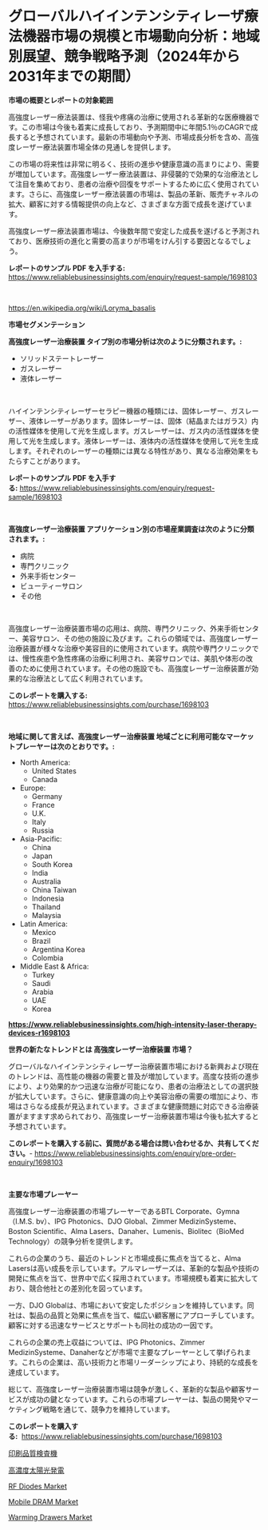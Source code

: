 <p><h1>グローバルハイインテンシティレーザ療法機器市場の規模と市場動向分析：地域別展望、競争戦略予測（2024年から2031年までの期間）</h1></p><p><strong>市場の概要とレポートの対象範囲</strong></p>
<p><p>高強度レーザー療法装置は、怪我や疼痛の治療に使用される革新的な医療機器です。この市場は今後も着実に成長しており、予測期間中に年間5.1％のCAGRで成長すると予想されています。最新の市場動向や予測、市場成長分析を含め、高強度レーザー療法装置市場全体の見通しを提供します。</p><p>この市場の将来性は非常に明るく、技術の進歩や健康意識の高まりにより、需要が増加しています。高強度レーザー療法装置は、非侵襲的で効果的な治療法として注目を集めており、患者の治療や回復をサポートするために広く使用されています。さらに、高強度レーザー療法装置の市場は、製品の革新、販売チャネルの拡大、顧客に対する情報提供の向上など、さまざまな方面で成長を遂げています。</p><p>高強度レーザー療法装置市場は、今後数年間で安定した成長を遂げると予測されており、医療技術の進化と需要の高まりが市場をけん引する要因となるでしょう。</p></p>
<p><strong>レポートのサンプル PDF を入手する:</strong> <a href="https://www.reliablebusinessinsights.com/enquiry/request-sample/1698103">https://www.reliablebusinessinsights.com/enquiry/request-sample/1698103</a></p>
<p>&nbsp;</p>
<p><a href="https://en.wikipedia.org/wiki/Loryma_basalis">https://en.wikipedia.org/wiki/Loryma_basalis</a></p>
<p><strong>市場セグメンテーション</strong></p>
<p><strong>高強度レーザー治療装置 タイプ別の市場分析は次のように分類されます。:</strong></p>
<p><ul><li>ソリッドステートレーザー</li><li>ガスレーザー</li><li>液体レーザー</li></ul></p>
<p>&nbsp;</p>
<p><p>ハイインテンシティレーザーセラピー機器の種類には、固体レーザー、ガスレーザー、液体レーザーがあります。固体レーザーは、固体（結晶またはガラス）内の活性媒体を使用して光を生成します。ガスレーザーは、ガス内の活性媒体を使用して光を生成します。液体レーザーは、液体内の活性媒体を使用して光を生成します。それぞれのレーザーの種類には異なる特性があり、異なる治療効果をもたらすことがあります。</p></p>
<p><strong>レポートのサンプル PDF を入手する:</strong>&nbsp;<a href="https://www.reliablebusinessinsights.com/enquiry/request-sample/1698103">https://www.reliablebusinessinsights.com/enquiry/request-sample/1698103</a></p>
<p>&nbsp;</p>
<p><strong> 高強度レーザー治療装置 アプリケーション別の市場産業調査は次のように分類されます。:</strong></p>
<p><ul><li>病院</li><li>専門クリニック</li><li>外来手術センター</li><li>ビューティーサロン</li><li>その他</li></ul></p>
<p>&nbsp;</p>
<p><p>高強度レーザー治療装置市場の応用は、病院、専門クリニック、外来手術センター、美容サロン、その他の施設に及びます。これらの領域では、高強度レーザー治療装置が様々な治療や美容目的に使用されています。病院や専門クリニックでは、慢性疾患や急性疼痛の治療に利用され、美容サロンでは、美肌や体形の改善のために使用されています。その他の施設でも、高強度レーザー治療装置が効果的な治療法として広く利用されています。</p></p>
<p><strong>このレポートを購入する:</strong>&nbsp; <a href="https://www.reliablebusinessinsights.com/purchase/1698103">https://www.reliablebusinessinsights.com/purchase/1698103</a></p>
<p>&nbsp;</p>
<p><strong>地域に関して言えば、高強度レーザー治療装置 地域ごとに利用可能なマーケットプレーヤーは次のとおりです。:</strong></p>
<p><ul>
    <li>
        North America:
        <ul>
            <li>United States</li>
            <li>Canada</li>
        </ul>
    </li>
    <li>
        Europe:
        <ul>
            <li>Germany</li>
            <li>France</li>
            <li>U.K.</li>
            <li>Italy</li>
            <li>Russia</li>
        </ul>
    </li>
    <li>
        Asia-Pacific:
        <ul>
            <li>China</li>
            <li>Japan</li>
            <li>South Korea</li>
            <li>India</li>
            <li>Australia</li>
            <li>China Taiwan</li>
            <li>Indonesia</li>
            <li>Thailand</li>
            <li>Malaysia</li>
        </ul>
    </li>
    <li>
        Latin America:
        <ul>
            <li>Mexico</li>
            <li>Brazil</li>
            <li>Argentina Korea</li>
            <li>Colombia</li>
        </ul>
    </li>
    <li>
        Middle East & Africa:
        <ul>
            <li>Turkey</li>
            <li>Saudi</li>
            <li>Arabia</li>
            <li>UAE</li>
            <li>Korea</li>
        </ul>
    </li>
    </ul></p>
<p><strong><a href="https://www.reliablebusinessinsights.com/high-intensity-laser-therapy-devices-r1698103">https://www.reliablebusinessinsights.com/high-intensity-laser-therapy-devices-r1698103</a></strong>&nbsp;</p>
<p><strong>世界の新たなトレンドとは 高強度レーザー治療装置 市場？</strong></p>
<p><p>グローバルなハイインテンシティレーザー治療装置市場における新興および現在のトレンドは、高性能の機器の需要と普及が増加しています。高度な技術の進歩により、より効果的かつ迅速な治療が可能になり、患者の治療法としての選択肢が拡大しています。さらに、健康意識の向上や美容治療の需要の増加により、市場はさらなる成長が見込まれています。さまざまな健康問題に対応できる治療装置がますます求められており、高強度レーザー治療装置市場は今後も拡大すると予想されています。</p></p>
<p><strong>このレポートを購入する前に、質問がある場合は問い合わせるか、共有してください。</strong>- <a href="https://www.reliablebusinessinsights.com/enquiry/pre-order-enquiry/1698103">https://www.reliablebusinessinsights.com/enquiry/pre-order-enquiry/1698103</a></p>
<p>&nbsp;</p>
<p><strong>主要な市場プレーヤー</strong></p>
<p><p>高強度レーザー治療装置の市場プレーヤーであるBTL Corporate、Gymna（I.M.S. bv）、IPG Photonics、DJO Global、Zimmer MedizinSysteme、Boston Scientific、Alma Lasers、Danaher、Lumenis、Biolitec（BioMed Technology）の競争分析を提供します。</p><p>これらの企業のうち、最近のトレンドと市場成長に焦点を当てると、Alma Lasersは高い成長を示しています。アルマレーザーズは、革新的な製品や技術の開発に焦点を当て、世界中で広く採用されています。市場規模も着実に拡大しており、競合他社との差別化を図っています。</p><p>一方、DJO Globalは、市場において安定したポジションを維持しています。同社は、製品の品質と効果に焦点を当て、幅広い顧客層にアプローチしています。顧客に対する迅速なサービスとサポートも同社の成功の一因です。</p><p>これらの企業の売上収益については、IPG Photonics、Zimmer MedizinSysteme、Danaherなどが市場で主要なプレーヤーとして挙げられます。これらの企業は、高い技術力と市場リーダーシップにより、持続的な成長を達成しています。</p><p>総じて、高強度レーザー治療装置市場は競争が激しく、革新的な製品や顧客サービスが成功の鍵となっています。これらの市場プレーヤーは、製品の開発やマーケティング戦略を通じて、競争力を維持しています。</p></p>
<p><strong>このレポートを購入する:</strong>&nbsp;&nbsp;<a href="https://www.reliablebusinessinsights.com/purchase/1698103">https://www.reliablebusinessinsights.com/purchase/1698103</a></p>
<p><p><a href="https://github.com/roulaayoub-saad/Market-Research-Report-List-1/blob/main/8706348149280.md">印刷品質検査機</a></p><p><a href="https://github.com/zjkmgcs938405/Market-Research-Report-List-2/blob/main/9220638149279.md">高濃度太陽光発電</a></p><p><a href="https://github.com/mahnoor2003/Market-Research-Report-List-5/blob/main/rf-diodes-market.md">RF Diodes Market</a></p><p><a href="https://github.com/juancolorado15/Market-Research-Report-List-3/blob/main/mobile-dram-market.md">Mobile DRAM Market</a></p><p><a href="https://issuu.com/reportprime-2/docs/warming-drawers-market-size-2030.pptx">Warming Drawers Market</a></p></p>